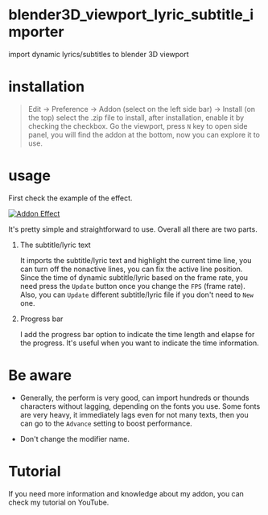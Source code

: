 # blender3D_viewport_lyric_subtitle_importer
import dynamic lyrics/subtitles to blender 3D viewport

# installation
> Edit -> Preference -> Addon (select on the left side bar) -> Install (on the top)
select the .zip file to install, after installation, enable it by checking the checkbox.
Go the viewport, press `N` key to open side panel, you will find the addon at the bottom, now you can explore it to use.

# usage
First check the example of the effect. 

[![Addon Effect](http://img.youtube.com/vi/jEz0FAp4ui0/0.jpg)](https://www.youtube.com/watch?v=jEz0FAp4ui0)

It's pretty simple and straightforward to use. Overall all there are two parts. 

1. The subtitle/lyric text

   It imports the subtitle/lyric text and highlight the current time line, you can turn off the nonactive lines, you can fix the active line position. Since the time of dynamic subtitle/lyric based on the frame rate, you need press the `Update` button once you change the `FPS` (frame rate). Also, you can `Update` different subtitle/lyric file if you don't need to `New` one. 
   
2. Progress bar
   
   I add the progress bar option to indicate the time length and elapse for the progress. It's useful when you want to indicate the time information. 
   
# Be aware

- Generally, the perform is very good, can import hundreds or thounds characters without lagging, depending on the fonts you use. Some fonts are very heavy, it immediately lags even for not many texts, then you can go to the `Advance` setting to boost performance. 

- Don't change the modifier name.

# Tutorial
If you need more information and knowledge about my addon, you can check my tutorial on YouTube.
